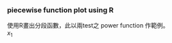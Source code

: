 ### piecewise function plot using R
<script type="text/javascript" src="http://cdn.mathjax.org/mathjax/latest/MathJax.js?config=default"></script>
使用R畫出分段函數，此以兩test之 power function 作範例。\
$x_1$

